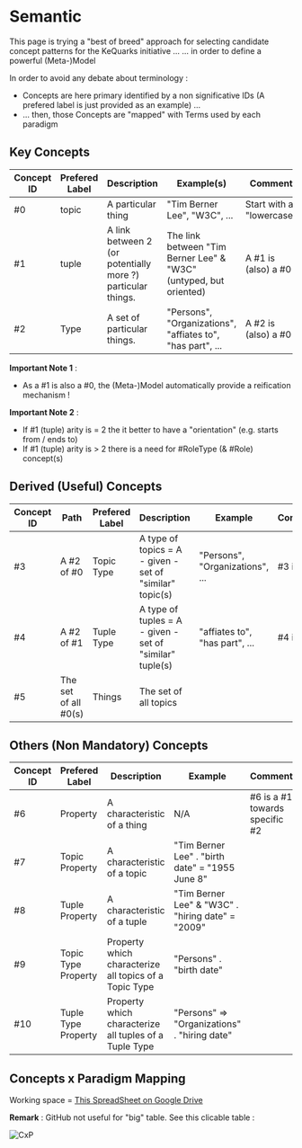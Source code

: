 Semantic
==

This page is trying a "best of breed" approach for selecting candidate concept patterns for the KeQuarks initiative ...
... in order to define a powerful (Meta-)Model

In order to avoid any debate about terminology : 
* Concepts are here primary identified by a non significative IDs (A prefered label is just provided as an example) ...
* ... then, those Concepts are "mapped" with Terms used by each paradigm

Key Concepts
-
<table>
    <thead>
        <tr>
            <th>Concept ID</th>
            <th>Prefered Label</th>
            <th>Description</th>
            <th>Example(s)</th>
            <th>Comment</th>         
        </tr>
    </thead>
    <tbody>
        <tr>
            <td>#0</td>
            <td>topic</td>
            <td>A particular thing</td>
            <td>"Tim Berner Lee", "W3C", ...</td>
            <td>Start with a "lowercase"</td>
        </tr>
        <tr>
            <td>#1</td>
            <td>tuple</td>
            <td>A link between 2 (or potentially more ?) particular things.</td>
            <td>The link between "Tim Berner Lee" & "W3C" (untyped, but oriented)</td>
            <td>A #1 is (also) a #0</td>
        </tr>
        <tr>
            <td>#2</td>
            <td>Type</td>
            <td>A set of particular things.</td>
            <td>"Persons", "Organizations", "affiates to", "has part", ...</td>
            <td>A #2 is (also) a #0</td>
        </tr>
    </tbody>
</table>

__Important Note 1__ :
* As a #1 is also a #0, the (Meta-)Model automatically provide a reification mechanism !

__Important Note 2__ :
* If #1 (tuple) arity is = 2 the it better to have a "orientation" (e.g. starts from / ends to)
* If #1 (tuple) arity is > 2 there is a need for #RoleType (& #Role) concept(s)

Derived (Useful) Concepts
-
<table>
    <thead>
        <tr>
            <th>Concept ID</th>
            <th>Path</th>
            <th>Prefered Label</th>
            <th>Description</th>
            <th>Example</th>
            <th>Comment</th>         
        </tr>
    </thead>
    <tbody>
        <tr>
            <td>#3</td>
            <td>A #2 of #0</td>
            <td>Topic Type</td>
            <td>A type of topics = A - given - set of "similar" topic(s)</td>
            <td>"Persons", "Organizations", ...</td>
            <td>#3 is a #2</td>
        </tr>
        <tr>
            <td>#4</td>
            <td>A #2 of #1</td>
            <td>Tuple Type</td>
            <td>A type of tuples = A - given - set of "similar" tuple(s)</td>
            <td>"affiates to", "has part", ...</td>
            <td>#4 is a #2</td>
        </tr>
        <tr>
            <td>#5</td>
            <td>The set of all #0(s)</td>
            <td>Things</td>
            <td>The set of all topics</td>
            <td></td>
            <td></td>
        </tr>
    </tbody>
</table>

Others (Non Mandatory) Concepts
-
<table>
    <thead>
        <tr>
            <th>Concept ID</th>
            <th>Prefered Label</th>
            <th>Description</th>
            <th>Example</th>
            <th>Comment</th>         
        </tr>
    </thead>
    <tbody>
        <tr>
            <td>#6</td>
            <td>Property</td>
            <td>A characteristic of a thing</td>
            <td>N/A</td>
            <td>#6 is a #1 towards specific #2</td>
        </tr>
        <tr>
            <td>#7</td>
            <td>Topic Property</td>
            <td>A characteristic of a topic</td>
            <td>"Tim Berner Lee" . "birth date" = "1955 June 8"</td>
            <td></td>
        </tr>
        <tr>
            <td>#8</td>
            <td>Tuple Property</td>
            <td>A characteristic of a tuple</td>
            <td>"Tim Berner Lee" & "W3C" . "hiring date" = "2009"</td>
            <td></td>
        </tr>
        <tr>
            <td>#9</td>
            <td>Topic Type Property</td>
            <td>Property which characterize all topics of a Topic Type</td>
            <td>"Persons" . "birth date"</td>
            <td></td>
        </tr>
        <tr>
            <td>#10</td>
            <td>Tuple Type Property</td>
            <td>Property which characterize all tuples of a Tuple Type</td>
            <td>"Persons" => "Organizations" . "hiring date"</td>
            <td></td>
        </tr>
    </tbody>
</table>

Concepts x Paradigm Mapping 
-
Working space = <a href="https://docs.google.com/spreadsheets/d/1LW_tBNss0VV0i_mfG56zXhdwFJKpwTKhpGyieA7ZxJo/">This SpreadSheet on Google Drive</a>

__Remark__ : GitHub not useful for "big" table. See this clicable table :

![CxP](https://github.com/iPlumb3r/KnowledgeEngineeringParticles/tree/master/images)
